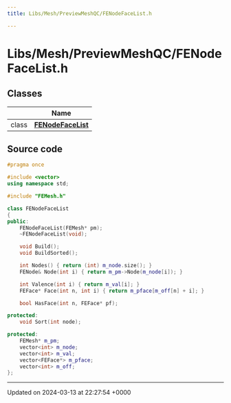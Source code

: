 ```yaml
---
title: Libs/Mesh/PreviewMeshQC/FENodeFaceList.h

---
```


# Libs/Mesh/PreviewMeshQC/FENodeFaceList.h



## Classes

|                | Name           |
| -------------- | -------------- |
| class | **[FENodeFaceList](../Classes/classFENodeFaceList.md)**  |




## Source code

```cpp
#pragma once

#include <vector>
using namespace std;

#include "FEMesh.h"

class FENodeFaceList
{
public:
    FENodeFaceList(FEMesh* pm);
    ~FENodeFaceList(void);

    void Build();
    void BuildSorted();

    int Nodes() { return (int) m_node.size(); }
    FENode& Node(int i) { return m_pm->Node(m_node[i]); }

    int Valence(int i) { return m_val[i]; }
    FEFace* Face(int n, int i) { return m_pface[m_off[n] + i]; }

    bool HasFace(int n, FEFace* pf);

protected:
    void Sort(int node);

protected:
    FEMesh* m_pm;
    vector<int> m_node;
    vector<int> m_val;
    vector<FEFace*> m_pface;
    vector<int> m_off;
};
```


-------------------------------

Updated on 2024-03-13 at 22:27:54 +0000
